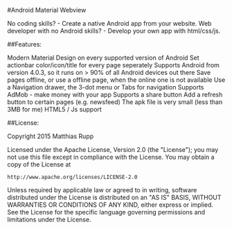 #Android Material Webview

No coding skills? - Create a native Android app from your website.
Web developer with no Android skills? - Develop your own app with html/css/js.

##Features:

 Modern Material Design on every supported version of Android
 Set actionbar color/icon/title for every page seperately
 Supports Android from version 4.0.3, so it runs on > 90% of all Android devices out there
 Save pages offline, or use a offline page, when the online one is not available
 Use a Navigation drawer, the 3-dot menu or Tabs for navigation
 Supports AdMob - make money with your app
 Supports a share button
 Add a refresh button to certain pages (e.g. newsfeed)
 The apk file is very small (less than 3MB for me)
 HTML5 / Js support

##License:

Copyright 2015 Matthias Rupp

Licensed under the Apache License, Version 2.0 (the "License");
you may not use this file except in compliance with the License.
You may obtain a copy of the License at

    http://www.apache.org/licenses/LICENSE-2.0

Unless required by applicable law or agreed to in writing, software
distributed under the License is distributed on an "AS IS" BASIS,
WITHOUT WARRANTIES OR CONDITIONS OF ANY KIND, either express or implied.
See the License for the specific language governing permissions and
limitations under the License.
